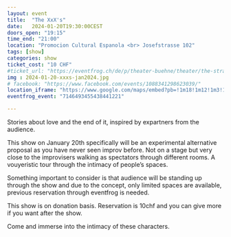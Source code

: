 ```yaml
---
layout: event
title:  "The XxX's"
date:   2024-01-20T19:30:00CEST
doors_open: "19:15"
time_end: "21:00"
location: "Promocion Cultural Espanola <br> Josefstrasse 102"
tags: [show]
categories: show
ticket_cost: "10 CHF"
#ticket_url: "https://eventfrog.ch/de/p/theater-buehne/theater/the-stranger-by-don-t-touch-my-mushrooms-7056256507122164470.html"
img : 2024-01-20-xxxs-jan2024.jpg
# facebook: "https://www.facebook.com/events/1088341298623039/"
location_iframe: "https://www.google.com/maps/embed?pb=!1m18!1m12!1m3!1d2701.460446457883!2d8.530438999999998!3d47.3834483!2m3!1f0!2f0!3f0!3m2!1i1024!2i768!4f13.1!3m3!1m2!1s0x47900a123578d4f3%3A0x169e6be0522a491!2sPromocion%20Cultural%20Espanola%20en%20Z%C3%BCrich!5e0!3m2!1sde!2sch!4v1705140868861!5m2!1sde!2sch"
eventfrog_event: "7146493455438441221"

---
```

Stories about love and the end of it<!--more-->, inspired by expartners from the audience.

This show on January 20th specifically will be an experimental alternative proposal as you have never seen improv before. Not on a stage but very close to the improvisers walking as spectators through different rooms. A vouyeristic tour through the intimacy of people’s spaces. 

Something important to consider is that audience will be standing up through the show and due to the concept, only limited spaces are available, previous reservation through eventfrog is needed. 

This show is on donation basis. Reservation is 10chf and you can give more if you want after the show. 

Come and immerse into the intimacy of these characters.  